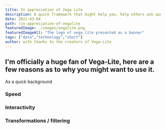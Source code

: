 ```yaml
---
title: In appreciation of Vega Lite
description: A quick framework that might help you, help others ask questions.
date: 2021-03-04
path: /in-appreciation-of-vegalite
featuredImage: ./images/vegalite.png
featuredImageAlt: "The logo of vega lite presented as a banner"
tags: ["data","technology","short"]
author: with thanks to the creators of Vega-Lite
---
```


## I'm officially a huge fan of Vega-Lite, here are a few reasons as to why you might want to use it.

As a quick background

### Speed

### Interactivity

### Transformations / filtering
